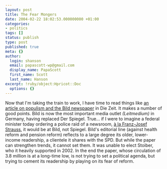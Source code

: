 ```yaml
---
layout: post
title: The Fear Mongers
date: 2004-02-22 18:02:53.000000000 +01:00
categories:
- politics
tags: []
status: publish
type: post
published: true
meta: {}
author:
  login: shanson
  email: papascott-wp@gmail.com
  display_name: PapaScott
  first_name: Scott
  last_name: Hanson
excerpt: !ruby/object:Hpricot::Doc
  options: {}
---
```

<p>Now that I'm taking the train to work, I have time to read things like <a title="Die Zeit 09 / 2004 - Hamann/Perger: Die Angst-Macher" href="http://www.zeit.de/2004/09/03_Populismus">an article on populism and the Bild newspaper</a> in Die Zeit. It makes a number of good points. Bild is now the most important media outlet <em>(Leitmedium)</em> in Germany, having replaced Der Spiegel. True... if I were to imagine a federal minister today ordering a police raid of a newsroom, <a title="Spiegel scandal - Wikipedia" href="http://en.wikipedia.org/wiki/Spiegel_scandal">à la Franz-Josef Strauss</a>, it would be at Bild, not Spiegel. Bild's editorial line (against health reform and pension reform) reflects to a large degree its older, lower-income readership, a clientele it shares with the SPD. But while the paper can strengthen trends, it cannot set them. It was unable to elect Stoiber, who it heavily supported in 2002. In the end the paper, whose circulation of 3.8 million is at a long-time low, is not trying to set a political agenda, but trying to cement its readership by playing on its fear of reform.</p>
